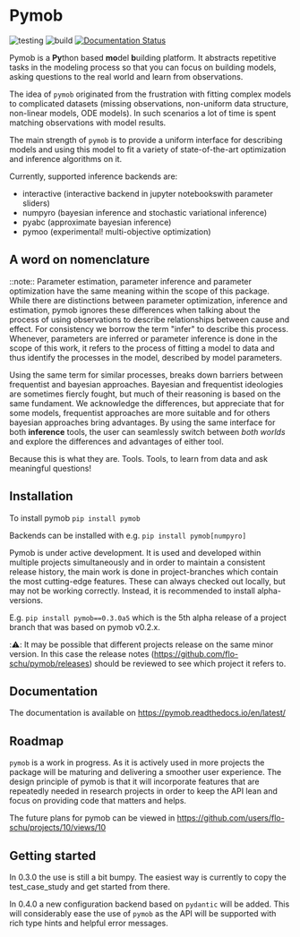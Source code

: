 # Pymob

![testing](https://github.com/flo-schu/pymob/actions/workflows/python-test.yml)
![build](https://github.com/flo-schu/pymob/actions/workflows/python-build.yml)
[![Documentation Status](https://readthedocs.org/projects/pymob/badge/?version=latest)](https://pymob.readthedocs.io/en/latest/?badge=latest)

Pymob is a **Py**thon based **mo**del **b**uilding platform. It abstracts repetitive
tasks in the modeling process so that you can focus on building models, asking questions to the real world and learn from observations.

The idea of `pymob` originated from the frustration with fitting complex models to complicated datasets (missing observations, non-uniform data structure, non-linear models, ODE models). In such scenarios a lot of time is spent matching observations with model results.

The main strength of `pymob` is to provide a uniform interface for describing models and using this model to fit a variety of state-of-the-art optimization and inference algorithms on it.

Currently, supported inference backends are:
- interactive (interactive backend in jupyter notebookswith parameter sliders)
- numpyro (bayesian inference and stochastic variational inference)
- pyabc (approximate bayesian inference)
- pymoo (experimental! multi-objective optimization)

## A word on nomenclature

::note:: Parameter estimation, parameter inference and parameter optimization have the same meaning within the scope of this package. While there are distinctions between parameter optimization, inference and estimation, pymob ignores these differences when talking about the process of using observations to describe relationships between cause and effect. For consistency we borrow the term "infer" to describe this process. Whenever, parameters are inferred or parameter inference is done in the scope of this work, it refers to the process of fitting a model to data and thus identify the processes in the model, described by model parameters. 

Using the same term for similar processes, breaks down barriers between frequentist and bayesian approaches. Bayesian and frequentist ideologies are sometimes fiercly fought, but much of their reasoning is based on the same fundament. We acknowledge the differences, but appreciate that for some models, frequentist approaches are more suitable and for others bayesian approaches bring advantages. By using the same interface for both **inference** tools, the user can seamlessly switch between *both worlds* and explore the differences and advantages of either tool.

Because this is what they are. Tools. Tools, to learn from data and ask meaningful questions!

## Installation

To install pymob `pip install pymob`

Backends can be installed with e.g. `pip install pymob[numpyro]`

Pymob is under active development. It is used and developed within multiple projects simultaneously and in order to maintain a consistent release history, the main work is done in project-branches which contain the most cutting-edge features. These can always checked out locally, but may not be working correctly. Instead, it is recommended to install alpha-versions. 

E.g. `pip install pymob==0.3.0a5` which is the 5th alpha release of a project branch that was based on pymob v0.2.x.

::warning:: It may be possible that different projects release on the same minor version. In this case the release notes (https://github.com/flo-schu/pymob/releases) should be reviewed to see which project it refers to.


## Documentation

The documentation is available on https://pymob.readthedocs.io/en/latest/


## Roadmap

`pymob` is a work in progress. As it is actively used in more projects the package will be maturing and delivering a smoother user experience. The design principle of pymob is that it will incorporate features that are repeatedly needed in research projects in order to keep the API lean and focus on providing code that matters and helps.

The future plans for pymob can be viewed in https://github.com/users/flo-schu/projects/10/views/10

## Getting started

In 0.3.0 the use is still a bit bumpy. The easiest way is currently to copy the test_case_study and get started from there.

In 0.4.0 a new configuration backend based on `pydantic` will be added. This will considerably ease the use of `pymob` as the API will be supported with rich type hints and helpful error messages.